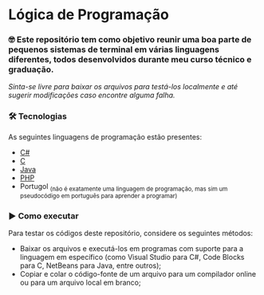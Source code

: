 # Lógica de Programação

### 🤓 Este repositório tem como objetivo reunir uma boa parte de pequenos sistemas de terminal em várias linguagens diferentes, todos desenvolvidos durante meu curso técnico e graduação.

*Sinta-se livre para baixar os arquivos para testá-los localmente e até sugerir modificações caso encontre alguma falha.*

### 🛠 Tecnologias

As seguintes linguagens de programação estão presentes:

- [C#](https://docs.microsoft.com/pt-br/dotnet/csharp/)
- [C](https://en.cppreference.com/w/c/language)
- [Java](https://www.java.com/pt-BR/)
- [PHP](https://www.php.net/)
- Portugol <sub>(não é exatamente uma linguagem de programação, mas sim um pseudocódigo em português para aprender a programar)</sub>

### ▶ Como executar

Para testar os códigos deste repositório, considere os seguintes métodos:

- Baixar os arquivos e executá-los em programas com suporte para a linguagem em específico (como Visual Studio para C#, Code Blocks para C, NetBeans para Java, entre outros);
- Copiar e colar o código-fonte de um arquivo para um compilador online ou para um arquivo local em branco;

